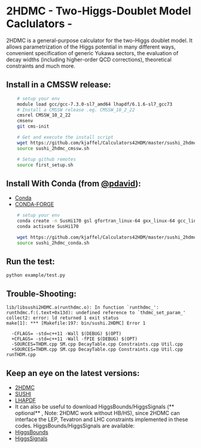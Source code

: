 
# 2HDMC - Two-Higgs-Doublet Model Caclulators -
2HDMC is a general-purpose calculator for the two-Higgs doublet model. It allows parametrization of the Higgs potential in many different ways, convenient specification of generic Yukawa sectors, the evaluation of decay widths (including higher-order QCD corrections), theoretical constraints and much more.

## Install in a CMSSW release:
```bash
    # setup your env 
    module load gcc/gcc-7.3.0-sl7_amd64 lhapdf/6.1.6-sl7_gcc73
    # Install a CMSSW release .eg. CMSSW_10_2_22
    cmsrel CMSSW_10_2_22
    cmsenv
    git cms-init

    # Get and execute the install script
    wget https://github.com/kjaffel/Calculators42HDM/master/sushi_2hdmc_cmssw.sh
    source sushi_2hdmc_cmssw.sh

    # Setup github remotes
    source first_setup.sh
```
## Install With Conda (from [@pdavid](https://github.com/pieterdavid)):
- [Conda](https://conda.io/projects/conda/en/latest/user-guide/install/linux.html)
- [CONDA-FORGE](https://conda-forge.org/#page-top)

```bash
    # setup your env
    conda create -n SusHi170 gsl gfortran_linux-64 gxx_linux-64 gcc_linux-64
    conda activate SusHi170

    wget https://github.com/kjaffel/Calculators42HDM/master/sushi_2hdmc_conda.sh
    source sushi_2hdmc_conda.sh
```

## Run the test:
   
    python example/test.py
 
## Trouble-Shooting: 
```
lib/libsushi2HDMC.a(runthdmc.o): In function `runthdmc_':
runthdmc.f:(.text+0x13d): undefined reference to `thdmc_set_param_'
collect2: error: ld returned 1 exit status
make[1]: *** [Makefile:197: bin/sushi.2HDMC] Error 1
```
```
  -CFLAGS= -std=c++11 -Wall $(DEBUG) $(OPT)
  +CFLAGS= -std=c++11 -Wall -fPIE $(DEBUG) $(OPT)
  -SOURCES=THDM.cpp SM.cpp DecayTable.cpp Constraints.cpp Util.cpp
  +SOURCES=THDM.cpp SM.cpp DecayTable.cpp Constraints.cpp Util.cpp runTHDM.cpp
```    

## Keep an eye on the latest versions: 
- [2HDMC](https://2hdmc.hepforge.org)
- [SUSHI](https://sushi.hepforge.org/)
- [LHAPDF](https://lhapdf.hepforge.org/index.html)
- It can also be useful to download HiggsBounds/HiggsSignals (** optional** , Note: 2HDMC work without HB/HS), since 2HDMC can interface the LEP, Tevatron and LHC constraints implemented in these codes. HiggsBounds/HiggsSignals are available: 
- [HiggsBounds](http://higgsbounds.hepforge.org)
- [HiggsSignals](http://higgsbounds.hepforge.org)
